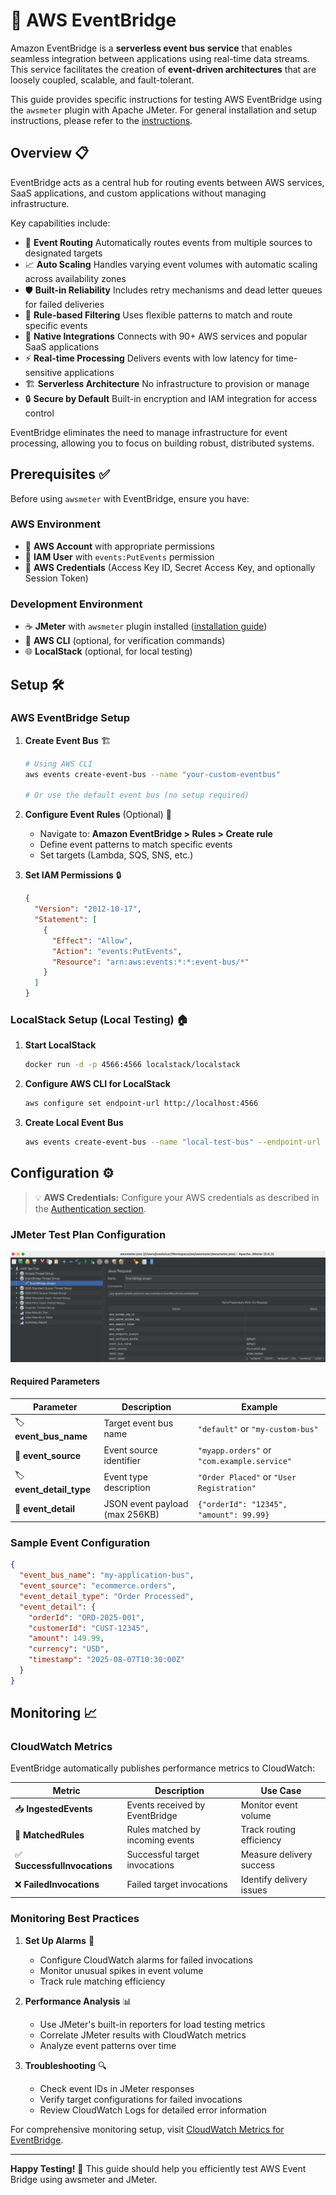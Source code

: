 # 🎫 AWS EventBridge 

Amazon EventBridge is a **serverless event bus service** that enables seamless integration between applications using real-time data streams. This service facilitates the creation of **event-driven architectures** that are loosely coupled, scalable, and fault-tolerant.

This guide provides specific instructions for testing AWS EventBridge using the `awsmeter` plugin with Apache JMeter. For general installation and setup instructions, please refer to the [instructions](../../../../../../../../../README.md).

## Overview 📋

EventBridge acts as a central hub for routing events between AWS services, SaaS applications, and custom applications without managing infrastructure.

Key capabilities include:

- 🔄 **Event Routing** Automatically routes events from multiple sources to designated targets
- 📈 **Auto Scaling** Handles varying event volumes with automatic scaling across availability zones
- 🛡️ **Built-in Reliability** Includes retry mechanisms and dead letter queues for failed deliveries
- 🎯 **Rule-based Filtering** Uses flexible patterns to match and route specific events
- 🔌 **Native Integrations** Connects with 90+ AWS services and popular SaaS applications
- ⚡ **Real-time Processing** Delivers events with low latency for time-sensitive applications
- 🏗️ **Serverless Architecture** No infrastructure to provision or manage
- 🔒 **Secure by Default** Built-in encryption and IAM integration for access control

EventBridge eliminates the need to manage infrastructure for event processing, allowing you to focus on building robust, distributed systems.

## Prerequisites ✅

Before using `awsmeter` with EventBridge, ensure you have:

### AWS Environment
- 🔐 **AWS Account** with appropriate permissions
- 👤 **IAM User** with `events:PutEvents` permission
- 🔑 **AWS Credentials** (Access Key ID, Secret Access Key, and optionally Session Token)

### Development Environment  
- ☕ **JMeter** with `awsmeter` plugin installed ([installation guide](../../../../../../../../../README.md))
- 📁 **AWS CLI** (optional, for verification commands)
- 🌐 **LocalStack** (optional, for local testing)

## Setup 🛠️

### AWS EventBridge Setup

1. **Create Event Bus** 🏗️
   ```bash
   # Using AWS CLI
   aws events create-event-bus --name "your-custom-eventbus"
   
   # Or use the default event bus (no setup required)
   ```

2. **Configure Event Rules** (Optional) 📝
   - Navigate to: **Amazon EventBridge > Rules > Create rule**
   - Define event patterns to match specific events
   - Set targets (Lambda, SQS, SNS, etc.)

3. **Set IAM Permissions** 🔒
   ```json
   {
     "Version": "2012-10-17",
     "Statement": [
       {
         "Effect": "Allow",
         "Action": "events:PutEvents",
         "Resource": "arn:aws:events:*:*:event-bus/*"
       }
     ]
   }
   ```

### LocalStack Setup (Local Testing) 🏠

1. **Start LocalStack**
   ```bash
   docker run -d -p 4566:4566 localstack/localstack
   ```

2. **Configure AWS CLI for LocalStack**
   ```bash
   aws configure set endpoint-url http://localhost:4566
   ```

3. **Create Local Event Bus**
   ```bash
   aws events create-event-bus --name "local-test-bus" --endpoint-url http://localhost:4566
   ```

## Configuration ⚙️

> 💡 **AWS Credentials:** Configure your AWS credentials as described in the [Authentication section](../../../../../../../../../README.md#aws-authentication).

### JMeter Test Plan Configuration

![EventBridge Configuration](https://raw.githubusercontent.com/JoseLuisSR/awsmeter/main/doc/img/eventbus/EventBridgeStreamJavaSampler.png)

#### Required Parameters

| Parameter | Description | Example |
|-----------|-------------|---------|
| 🏷️ **event_bus_name** | Target event bus name | `"default"` or `"my-custom-bus"` |
| 📍 **event_source** | Event source identifier | `"myapp.orders"` or `"com.example.service"` |
| 🏷️ **event_detail_type** | Event type description | `"Order Placed"` or `"User Registration"` |
| 📄 **event_detail** | JSON event payload (max 256KB) | `{"orderId": "12345", "amount": 99.99}` |

### Sample Event Configuration

```json
{
  "event_bus_name": "my-application-bus",
  "event_source": "ecommerce.orders",
  "event_detail_type": "Order Processed",
  "event_detail": {
    "orderId": "ORD-2025-001",
    "customerId": "CUST-12345",
    "amount": 149.99,
    "currency": "USD",
    "timestamp": "2025-08-07T10:30:00Z"
  }
}
```

## Monitoring 📈

### CloudWatch Metrics

EventBridge automatically publishes performance metrics to CloudWatch:

| Metric | Description | Use Case |
|--------|-------------|----------|
| 📥 **IngestedEvents** | Events received by EventBridge | Monitor event volume |
| 🎯 **MatchedRules** | Rules matched by incoming events | Track routing efficiency |
| ✅ **SuccessfulInvocations** | Successful target invocations | Measure delivery success |
| ❌ **FailedInvocations** | Failed target invocations | Identify delivery issues |

### Monitoring Best Practices

1. **Set Up Alarms** 🚨
   - Configure CloudWatch alarms for failed invocations
   - Monitor unusual spikes in event volume
   - Track rule matching efficiency

2. **Performance Analysis** 📊
   - Use JMeter's built-in reporters for load testing metrics
   - Correlate JMeter results with CloudWatch metrics
   - Analyze event patterns over time

3. **Troubleshooting** 🔍
   - Check event IDs in JMeter responses
   - Verify target configurations for failed invocations
   - Review CloudWatch Logs for detailed error information

For comprehensive monitoring setup, visit [CloudWatch Metrics for EventBridge](https://docs.aws.amazon.com/eventbridge/latest/userguide/eb-monitoring.html).

---

**Happy Testing!** 🎉 This guide should help you efficiently test AWS Event Bridge using awsmeter and JMeter.